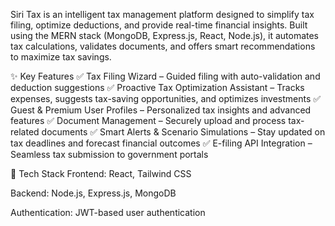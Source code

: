 Siri Tax is an intelligent tax management platform designed to simplify tax filing, optimize deductions, and provide real-time financial insights. Built using the MERN stack (MongoDB, Express.js, React, Node.js), it automates tax calculations, validates documents, and offers smart recommendations to maximize tax savings.

✨ Key Features
✅ Tax Filing Wizard – Guided filing with auto-validation and deduction suggestions
✅ Proactive Tax Optimization Assistant – Tracks expenses, suggests tax-saving opportunities, and optimizes investments
✅ Guest & Premium User Profiles – Personalized tax insights and advanced features
✅ Document Management – Securely upload and process tax-related documents
✅ Smart Alerts & Scenario Simulations – Stay updated on tax deadlines and forecast financial outcomes
✅ E-filing API Integration – Seamless tax submission to government portals

🚀 Tech Stack
Frontend: React, Tailwind CSS

Backend: Node.js, Express.js, MongoDB

Authentication: JWT-based user authentication

